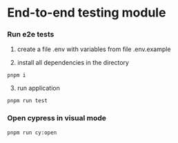 # End-to-end testing module

### Run e2e tests

1. create a file .env with variables from file .env.example

2. install all dependencies in the directory 

```pnpm i```

3. run application

```pnpm run test```

### Open cypress in visual mode

```pnpm run cy:open```